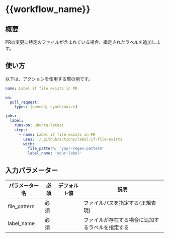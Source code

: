 # {{workflow_name}}

## 概要

PRの変更に特定のファイルが含まれている場合、指定されたラベルを追加します。

## 使い方

以下は、アクションを使用する際の例です。

```yaml
name: Label if file exists in PR

on:
  pull_request:
    types: [opened, synchronize]

jobs:
  label:
    runs-on: ubuntu-latest
    steps:
      - name: Label if file exists in PR
        uses: ./.github/actions/label-if-file-exists
        with:
          file_pattern: 'your-regex-pattern'
          label_name: 'your-label'
```

## 入力パラメーター

| パラメーター名 | 必須 | デフォルト値 | 説明 |
| ---------------- | ---- | ------------ | ---- |
| file_pattern | 必須 |  | ファイルパスを指定する(正規表現) |
| label_name | 必須 |  | ファイルが存在する場合に追加するラベルを指定する |
